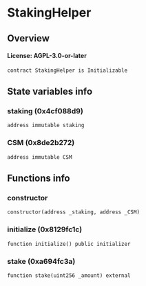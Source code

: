 # StakingHelper

## Overview

#### License: AGPL-3.0-or-later

```solidity
contract StakingHelper is Initializable
```


## State variables info

### staking (0x4cf088d9)

```solidity
address immutable staking
```


### CSM (0x8de2b272)

```solidity
address immutable CSM
```


## Functions info

### constructor

```solidity
constructor(address _staking, address _CSM)
```


### initialize (0x8129fc1c)

```solidity
function initialize() public initializer
```


### stake (0xa694fc3a)

```solidity
function stake(uint256 _amount) external
```

